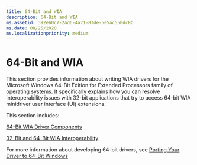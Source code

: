 ```yaml
---
title: 64-Bit and WIA
description: 64-Bit and WIA
ms.assetid: 392e60c7-2ad6-4a71-83de-5e5ac550dc8b
ms.date: 08/25/2020
ms.localizationpriority: medium
---
```


# 64-Bit and WIA

This section provides information about writing WIA drivers for the Microsoft Windows 64-Bit Edition for Extended Processors family of operating systems. It specifically explains how you can resolve interoperability issues with 32-bit applications that try to access 64-bit WIA minidriver user interface (UI) extensions.

This section includes:

[64-Bit WIA Driver Components](64-bit-wia-driver-components.md)

[32-Bit and 64-Bit WIA Interoperability](32-bit-and-64-bit-wia-interoperability.md)

For more information about developing 64-bit drivers, see [Porting Your Driver to 64-Bit Windows](https://docs.microsoft.com/windows-hardware/drivers/kernel/porting-your-driver-to-64-bit-windows)
